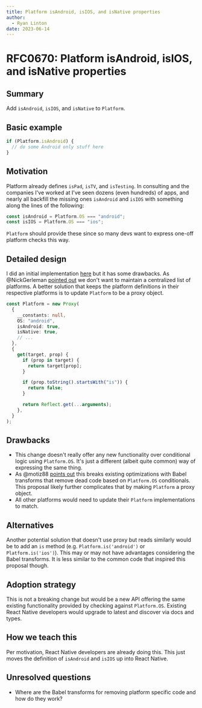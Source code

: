 ```yaml
---
title: Platform isAndroid, isIOS, and isNative properties
author:
  - Ryan Linton
date: 2023-06-14
---
```


# RFC0670: Platform isAndroid, isIOS, and isNative properties

## Summary

Add `isAndroid`, `isIOS`, and `isNative` to `Platform`.

## Basic example

```ts
if (Platform.isAndroid) {
  // do some Android only stuff here
}
```

## Motivation

Platform already defines `isPad`, `isTV`, and `isTesting`. In consulting and the companies I've worked at I've seen dozens (even hundreds) of apps, and nearly all backfill the missing ones `isAndroid` and `isIOS` with something along the lines of the following:

```ts
const isAndroid = Platform.OS === "android";
const isIOS = Platform.OS === "ios";
```

`Platform` should provide these since so many devs want to express one-off platform checks this way.

## Detailed design

I did an initial implementation [here](https://github.com/facebook/react-native/pull/37870) but it has some drawbacks. As @NickGerleman [pointed out](https://github.com/facebook/react-native/pull/37870#pullrequestreview-1478897922) we don't want to maintain a centralized list of platforms. A better solution that keeps the platform definitions in their respective platforms is to update `Platform` to be a proxy object.

```ts
const Platform = new Proxy(
  {
    __constants: null,
    OS: "android",
    isAndroid: true,
    isNative: true,
    // ...
  },
  {
    get(target, prop) {
      if (prop in target) {
        return target[prop];
      }

      if (prop.toString().startsWith("is")) {
        return false;
      }

      return Reflect.get(...arguments);
    },
  }
);
```

## Drawbacks

- This change doesn't really offer any new functionality over conditional logic using `Platform.OS`. It's just a different (albeit quite common) way of expressing the same thing.
- As @motiz88 [points out](https://github.com/facebook/react-native/pull/37870#issuecomment-1591225470) this breaks existing optimizations with Babel transforms that remove dead code based on `Platform.OS` conditionals. This proposal likely further complicates that by making `Platform` a proxy object.
- All other platforms would need to update their `Platform` implementations to match.

## Alternatives

Another potential solution that doesn't use proxy but reads similarly would be to add an `is` method (e.g. `Platform.is('android')` or `Platform.is('ios')`). This may or may not have advantages considering the Babel transforms. It is less similar to the common code that inspired this proposal though.

## Adoption strategy

This is not a breaking change but would be a new API offering the same existing functionality provided by checking against `Platform.OS`. Existing React Native developers would upgrade to latest and discover via docs and types.

## How we teach this

Per motivation, React Native developers are already doing this. This just moves the definition of `isAndroid` and `isIOS` up into React Native.

## Unresolved questions

- Where are the Babel transforms for removing platform specific code and how do they work?
